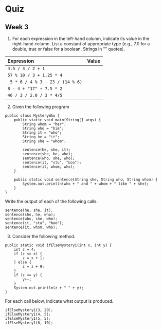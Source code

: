 # Quiz
## Week 3

1. For each expression in the left-hand column, indicate its value in the right-hand column. List a constant of appropriate type (e.g., 7.0 for a double, true or false for a boolean, Strings in "" quotes).

  | __Expression__ | __Value__ |
  | :--- | :--- |
  | `4.5 / 3 / 2 + 1` | |
  | `57 % 10 / 3 + 1.25 * 4` | |	
  | ` 5 * 6 / 4 % 3 - 23 / (14 % 6)` | |	
  | `8 - 4 + "17" + 7.5 * 2` | |
  | `46 / 3 / 2.0 / 3 * 4/5` | |
  
2. Given the following program

  ```
  public class MysteryWho {
      public static void main(String[] args) {
          String whom = "her";
          String who = "him";
          String it = "who";
          String he = "it";
          String she = "whom";

          sentence(he, she, it);
          sentence(she, he, who);
          sentence(who, she, who);
          sentence(it, "stu", "boo");
          sentence(it, whom, who);
      }

      public static void sentence(String she, String who, String whom) {
          System.out.println(who + " and " + whom + " like " + she);
      }
  }
  ```

  Write the output of each of the following calls.
  
  ```
  sentence(he, she, it);	
  sentence(she, he, who);	
  sentence(who, she, who);	
  sentence(it, "stu", "boo");	
  sentence(it, whom, who);
  ```
3. Consider the following method.

  ```
  public static void ifElseMystery1(int x, int y) {
      int z = 4;
      if (z <= x) { 
          z = x + 1; 
      } else { 
          z = z + 9; 
      } 
      if (z <= y) { 
          y++; 
      } 
      System.out.println(z + " " + y); 
  }
  ```

  For each call below, indicate what output is produced.

  ```
  ifElseMystery1(3, 20);	
  ifElseMystery1(4, 5);	
  ifElseMystery1(5, 5);	
  ifElseMystery1(6, 10);
  ```

